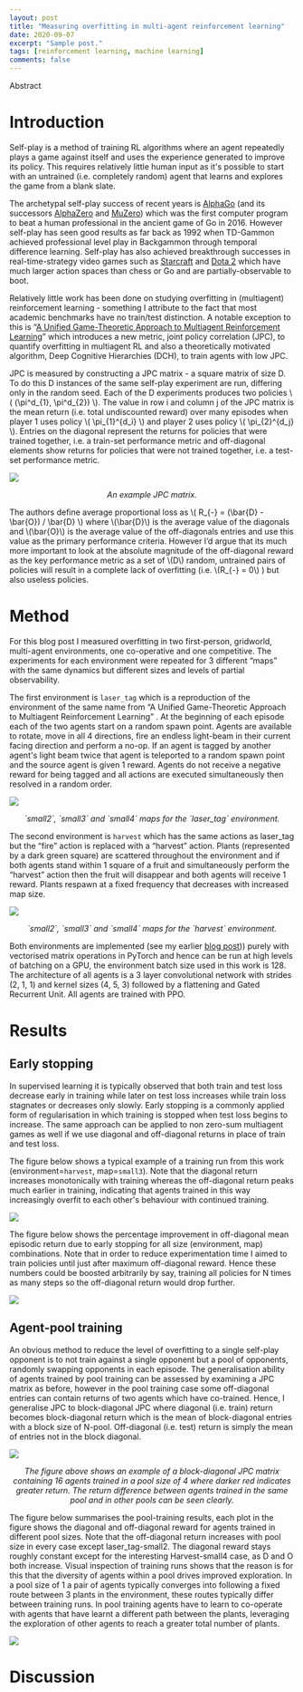 ```yaml
---
layout: post
title: "Measuring overfitting in multi-agent reinforcement learning"
date: 2020-09-07
excerpt: "Sample post."
tags: [reinforcement learning, machine learning]
comments: false
---
```


Abstract

# Introduction

Self-play is a method of training RL algorithms where an agent repeatedly plays a game against itself and uses 
the experience generated to improve its policy. 
This requires relatively little human input as it's possible to start with an untrained (i.e. completely random) agent
that learns and explores the game from a blank slate.
 
The archetypal self-play success of recent years is [AlphaGo](https://www.nature.com/articles/nature16961) 
(and its successors [AlphaZero](https://deepmind.com/blog/article/alphazero-shedding-new-light-grand-games-chess-shogi-and-go) 
and [MuZero](https://arxiv.org/abs/1911.08265)) which was 
the first computer program to beat a human professional in the ancient game of Go in 2016. 
However self-play has seen good results as far back as 1992 when TD-Gammon achieved professional level play in Backgammon 
through temporal difference learning. 
Self-play has also achieved breakthrough successes in real-time-strategy video games such as 
[Starcraft](https://deepmind.com/blog/article/alphastar-mastering-real-time-strategy-game-starcraft-ii) and 
[Dota 2](https://openai.com/projects/five/) which have much larger action spaces than chess or Go and are 
partially-observable to boot.

Relatively little work has been done on studying overfitting in (multiagent) reinforcement learning - 
something I attribute to the fact that most academic benchmarks have no train/test distinction. 
A notable exception to this is 
“[A Unified Game-Theoretic Approach to Multiagent Reinforcement Learning](https://arxiv.org/pdf/1711.00832.pdf)” 
which introduces a new metric, joint policy correlation (JPC), to quantify overfitting in multiagent RL and 
also a theoretically motivated algorithm, Deep Cognitive Hierarchies (DCH), to train agents with low JPC.

JPC is measured by constructing a JPC matrix - a square matrix of size D. 
To do this D instances of the same self-play experiment are run, differing only in the random seed. 
Each of the D experiments produces two policies \\( (\pi^d_{1}, \pi^d_{2}) \\). 
The value in row i and column j of the JPC matrix is the mean return (i.e. total undiscounted reward) over many episodes 
when player 1 uses policy \\( \pi_{1}^{d_i} \\) and player 2 uses policy \\( \pi_{2}^{d_j} \\).
Entries on the diagonal represent the returns for policies that were trained together, 
i.e. a train-set performance metric and off-diagonal elements show returns for policies that were not trained together, 
i.e. a test-set performance metric.

![](https://raw.githubusercontent.com/oscarknagg/oscarknagg.github.io/master/assets/img/2020-09-07-joint-policy-correlation/jpc-matrix-example.png)

<center><i>An example JPC matrix.</i></center>

The authors define average proportional loss as \\( R_{-} = (\bar{D} - \bar{O}) / \bar{D} \\) where \\(\bar{D}\\)
is the average value of the diagonals and \\(\bar{O}\\) is the average value of the off-diagonals entries and
use this value as the primary performance criteria. 
However I’d argue that its much more important to look at the absolute magnitude of the off-diagonal reward as the 
key performance metric as a set of \\(D\\) random, untrained pairs of policies will result in a complete lack of overfitting 
(i.e. \\(R_{-} = 0\\) ) but also useless policies.


# Method

For this blog post I measured overfitting in two first-person, gridworld, multi-agent environments, 
one co-operative and one competitive. 
The experiments for each environment were repeated for 3 different “maps” with the same dynamics but different sizes 
and levels of partial observability.  

The first environment is `laser_tag` which is a reproduction of the environment of the same name from 
“A Unified Game-Theoretic Approach to Multiagent Reinforcement Learning” .
At the beginning of each episode each of the two agents start on a random spawn point. 
Agents are available to rotate, move in all 4 directions, fire an endless light-beam in their current facing direction 
and perform a no-op. 
If an agent is tagged by another agent's light beam twice that agent is teleported to a random spawn point 
and the source agent is given 1 reward. 
Agents do not receive a negative reward for being tagged and all actions are executed simultaneously 
then resolved in a random order.

![](https://raw.githubusercontent.com/oscarknagg/oscarknagg.github.io/master/assets/img/2020-09-07-joint-policy-correlation/laser-tag-maps.png)

<center><i>`small2`, `small3` and `small4` maps for the `laser_tag` environment.</i></center>

The second environment is `harvest` which has the same actions as laser_tag but the “fire” action is replaced with a 
“harvest” action. 
Plants (represented by a dark green square) are scattered throughout the environment and if both agents stand within 1 
square of a fruit and simultaneously perform the “harvest” action then the fruit will disappear and both agents 
will receive 1 reward. 
Plants respawn at a fixed frequency that decreases with increased map size.

![](https://raw.githubusercontent.com/oscarknagg/oscarknagg.github.io/master/assets/img/2020-09-07-joint-policy-correlation/harvest-maps.png)

<center><i>`small2`, `small3` and `small4` maps for the `harvest` environment.</i></center>

Both environments are implemented (see my earlier [blog post](https://towardsdatascience.com/learning-to-play-snake-at-1-million-fps-4aae8d36d2f1))) 
purely with vectorised matrix operations in PyTorch and hence can be run at high levels of batching on a GPU, 
the environment batch size used in this work is 128. 
The architecture of all agents is a 3 layer convolutional network with strides (2, 1, 1) and kernel sizes (4, 5, 3) 
followed by a flattening and Gated Recurrent Unit. 
All agents are trained with PPO.

# Results
## Early stopping

In supervised learning it is typically observed that both train and test loss decrease early in training while later on 
test loss increases while train loss stagnates or decreases only slowly. 
Early stopping is a commonly applied form of regularisation in which training is stopped when test loss begins to increase. 
The same approach can be applied to non zero-sum multiagent games as well if we use diagonal and off-diagonal returns 
in place of train and test loss.

The figure below shows a typical example of a training run from this work (environment=`harvest`, map=`small3`). 
Note that the diagonal return increases monotonically with training whereas the off-diagonal return peaks much earlier in training, 
indicating that agents trained in this way increasingly overfit to each other's behaviour with continued training. 

![](https://raw.githubusercontent.com/oscarknagg/oscarknagg.github.io/master/assets/img/2020-09-07-joint-policy-correlation/overfitting-with-training-steps.png)

The figure below shows the percentage improvement in off-diagonal mean episodic return due to early stopping for all size 
(environment, map) combinations.
Note that in order to reduce experimentation time I aimed to train policies until just after maximum off-diagonal reward. 
Hence these numbers could be boosted arbitrarily by say, training all policies for N times as many steps so the 
off-diagonal return would drop further.

![](https://raw.githubusercontent.com/oscarknagg/oscarknagg.github.io/master/assets/img/2020-09-07-joint-policy-correlation/early-stopping-improvement.png)


## Agent-pool training

An obvious method to reduce the level of overfitting to a single self-play opponent is to not train against a single 
opponent but a pool of opponents, randomly swapping opponents in each episode. 
The generalisation ability of agents trained by pool training can be assessed by examining a JPC matrix as before, 
however in the pool training case some off-diagonal entries can contain returns of two agents which have co-trained. 
Hence, I generalise JPC to block-diagonal JPC where diagonal (i.e. train) return becomes block-diagonal return which 
is the mean of block-diagonal entries with a block size of N-pool. 
Off-diagonal (i.e. test) return is simply the mean of entries not in the block diagonal. 

![](https://raw.githubusercontent.com/oscarknagg/oscarknagg.github.io/master/assets/img/2020-09-07-joint-policy-correlation/block-diagonal-jpc-matrix.png)
<center><i>
The figure above shows an example of a block-diagonal JPC matrix containing 16 agents trained in a pool size of 4 where 
darker red indicates greater return. 
The return difference between agents trained in the same pool and in other pools can be seen clearly.
</i></center>

The figure below summarises the pool-training results, 
each plot in the figure shows the diagonal and off-diagonal reward for agents trained in different pool sizes. 
Note that the off-diagonal return increases with pool size in every case except laser_tag-small2. 
The diagonal reward stays roughly constant except for the interesting Harvest-small4 case, as D and O both increase. 
Visual inspection of training runs shows that the reason is for this that the diversity of agents within a pool drives improved exploration. 
In a pool size of 1 a pair of agents typically converges into following a fixed route between 3 plants in the environment, 
these routes typically differ between training runs. 
In pool training agents have to learn to co-operate with agents that have learnt a different path between the plants, 
leveraging the exploration of other agents to reach a greater total number of plants.

![](https://raw.githubusercontent.com/oscarknagg/oscarknagg.github.io/master/assets/img/2020-09-07-joint-policy-correlation/pool-size-improvement.png)


# Discussion


